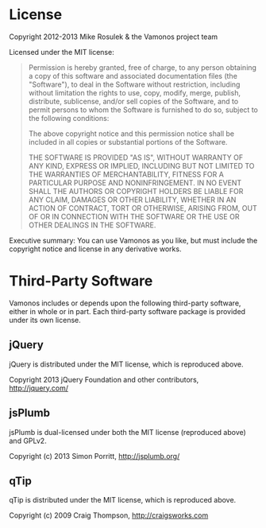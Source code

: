 # License #

Copyright 2012-2013 Mike Rosulek & the Vamonos project team

Licensed under the MIT license:

> Permission is hereby granted, free of charge, to any person obtaining a copy
> of this software and associated documentation files (the "Software"), to deal
> in the Software without restriction, including without limitation the rights
> to use, copy, modify, merge, publish, distribute, sublicense, and/or sell
> copies of the Software, and to permit persons to whom the Software is
> furnished to do so, subject to the following conditions:
>
> The above copyright notice and this permission notice shall be included in all
> copies or substantial portions of the Software.
>
> THE SOFTWARE IS PROVIDED "AS IS", WITHOUT WARRANTY OF ANY KIND, EXPRESS OR
> IMPLIED, INCLUDING BUT NOT LIMITED TO THE WARRANTIES OF MERCHANTABILITY,
> FITNESS FOR A PARTICULAR PURPOSE AND NONINFRINGEMENT. IN NO EVENT SHALL THE
> AUTHORS OR COPYRIGHT HOLDERS BE LIABLE FOR ANY CLAIM, DAMAGES OR OTHER
> LIABILITY, WHETHER IN AN ACTION OF CONTRACT, TORT OR OTHERWISE, ARISING FROM,
> OUT OF OR IN CONNECTION WITH THE SOFTWARE OR THE USE OR OTHER DEALINGS IN THE
> SOFTWARE.

Executive summary: You can use Vamonos as you like, but must include the
copyright notice and license in any derivative works.

# Third-Party Software #

Vamonos includes or depends upon the following third-party software, either in
whole or in part. Each third-party software package is provided under its own
license.

## jQuery ##

jQuery is distributed under the MIT license, which is reproduced above.

Copyright 2013 jQuery Foundation and other contributors, http://jquery.com/

## jsPlumb ##

jsPlumb is dual-licensed under both the MIT license (reproduced above) and GPLv2.

Copyright (c) 2013 Simon Porritt, http://jsplumb.org/

## qTip ##

qTip is distributed under the MIT license, which is reproduced above.

Copyright (c) 2009 Craig Thompson, http://craigsworks.com
